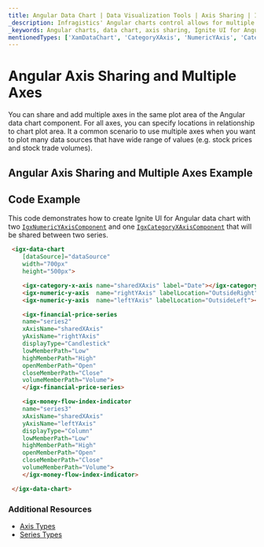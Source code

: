 ```yaml
---
title: Angular Data Chart | Data Visualization Tools | Axis Sharing | Infragistics
_description: Infragistics' Angular charts control allows for multiple axes to be displayed in the same plot area. Create a Ignite UI for Angular graph with multiple axis!
_keywords: Angular charts, data chart, axis sharing, Ignite UI for Angular, Infragistics, multiple axes
mentionedTypes: ['XamDataChart', 'CategoryXAxis', 'NumericYAxis', 'CategoryDateTimeXAxis']
---
```


# Angular Axis Sharing and Multiple Axes

 You can share and add multiple axes in the same plot area of the Angular data chart component. For all axes, you can specify locations in relationship to chart plot area. It a common scenario to use multiple axes when you want to plot many data sources that have wide range of values (e.g. stock prices and stock trade volumes).

## Angular Axis Sharing and Multiple Axes Example

<code-view style="height: 450px"
           data-demos-base-url="{environment:dvDemosBaseUrl}"
           iframe-src="{environment:dvDemosBaseUrl}/charts/data-chart-axis-sharing"
           alt="Angular Axis Sharing and Multiple Axes Example"
           github-src="charts/data-chart/axis-sharing">
</code-view>

<div class="divider--half"></div>

## Code Example

This code demonstrates how to create Ignite UI for Angular data chart with two [`IgxNumericYAxisComponent`]({environment:dvApiBaseUrl}/products/ignite-ui-angular/api/docs/typescript/latest/classes/igxnumericyaxiscomponent.html) and one [`IgxCategoryXAxisComponent`]({environment:dvApiBaseUrl}/products/ignite-ui-angular/api/docs/typescript/latest/classes/igxcategoryxaxiscomponent.html) that will be shared between two series.

```html
 <igx-data-chart
    [dataSource]="dataSource"
    width="700px"
    height="500px">

    <igx-category-x-axis name="sharedXAxis" label="Date"></igx-category-x-axis>
    <igx-numeric-y-axis  name="rightYAxis" labelLocation="OutsideRight"></igx-numeric-y-axis>
    <igx-numeric-y-axis  name="leftYAxis" labelLocation="OutsideLeft"></igx-numeric-y-axis>

    <igx-financial-price-series
    name="series2"
    xAxisName="sharedXAxis"
    yAxisName="rightYAxis"
    displayType="Candlestick"
    lowMemberPath="Low"
    highMemberPath="High"
    openMemberPath="Open"
    closeMemberPath="Close"
    volumeMemberPath="Volume">
    </igx-financial-price-series>

    <igx-money-flow-index-indicator
    name="series3"
    xAxisName="sharedXAxis"
    yAxisName="leftYAxis"
    displayType="Column"
    lowMemberPath="Low"
    highMemberPath="High"
    openMemberPath="Open"
    closeMemberPath="Close"
    volumeMemberPath="Volume">
    </igx-money-flow-index-indicator>

 </igx-data-chart>
```

### Additional Resources

-   [Axis Types](data-chart-axis-types.md)
-   [Series Types](data-chart-series-types.md)
